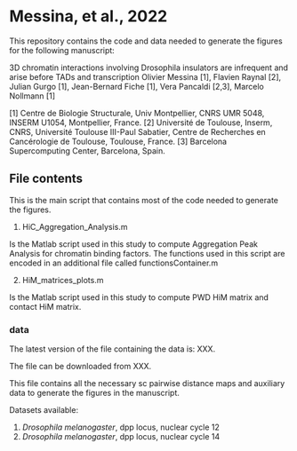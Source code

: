 # Messina, et al., 2022

This repository contains the code and data needed to generate the figures for the following manuscript:

3D chromatin interactions involving Drosophila insulators are infrequent and arise before TADs and transcription
Olivier Messina [1], Flavien Raynal [2], Julian Gurgo [1], Jean-Bernard Fiche [1], Vera Pancaldi [2,3], Marcelo Nollmann [1]

[1] Centre de Biologie Structurale, Univ Montpellier, CNRS UMR 5048, INSERM U1054, Montpellier, France.
[2] Université de Toulouse, Inserm, CNRS, Université Toulouse III-Paul Sabatier, Centre de Recherches en Cancérologie de Toulouse, Toulouse, France.
[3] Barcelona Supercomputing Center, Barcelona, Spain.

## File contents

This is the main script that contains most of the code needed to generate the figures.

1. HiC_Aggregation_Analysis.m 

Is the Matlab script used in this study to compute Aggregation Peak Analysis for chromatin binding factors. 
The functions used in this script are encoded in an additional file called functionsContainer.m

2. HiM_matrices_plots.m

Is the Matlab script used in this study to compute PWD HiM matrix and contact HiM matrix.

### data

The latest version of the file containing the data is: XXX.

The file can be downloaded from XXX.

This file contains all the necessary sc pairwise distance maps and auxiliary data to generate the figures in the manuscript.

Datasets available:
1. *Drosophila melanogaster*, dpp locus, nuclear cycle 12
2. *Drosophila melanogaster*, dpp locus, nuclear cycle 14
